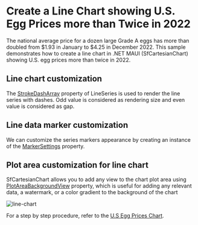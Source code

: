 # Create a Line Chart showing U.S. Egg Prices more than Twice in 2022

The national average price for a dozen large Grade A eggs has more than doubled from $1.93 in January to $4.25 in December 2022. This sample demonstrates how to create a line chart in .NET MAUI (SfCartesianChart) showing U.S. egg prices more than twice in 2022.

## Line chart customization

The [StrokeDashArray](https://help.syncfusion.com/cr/maui/Syncfusion.Maui.Charts.LineSeries.html#Syncfusion_Maui_Charts_LineSeries_StrokeDashArray) property of LineSeries is used to render the line series with dashes. Odd value is considered as rendering size and even value is considered as gap.

## Line data marker customization

We can customize the series markers appearance by creating an instance of the [MarkerSettings](https://help.syncfusion.com/cr/maui/Syncfusion.Maui.Charts.LineSeries.html#Syncfusion_Maui_Charts_LineSeries_MarkerSettings) property.

## Plot area customization for line chart 

SfCartesianChart allows you to add any view to the chart plot area using [PlotAreaBackgroundView](https://help.syncfusion.com/cr/maui/Syncfusion.Maui.Charts.ChartBase.html#Syncfusion_Maui_Charts_ChartBase_PlotAreaBackgroundView) property, which is useful for adding any relevant data, a watermark, or a color gradient to the background of the chart

![line-chart](https://github.com/syncfusion-content/winui-docs/assets/105482474/d8d86ebe-6528-482a-b598-e2ad1f58019b)

For a step by step procedure, refer to the [U.S Egg Prices Chart](https://www.syncfusion.com/blogs/post/dotnet-maui-line-chart-visualize-egg-price.aspx).

